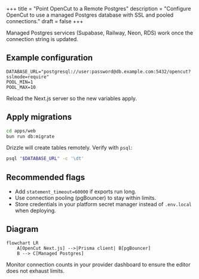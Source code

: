 +++
title = "Point OpenCut to a Remote Postgres"
description = "Configure OpenCut to use a managed Postgres database with SSL and pooled connections."
draft = false
+++

<script type="application/ld+json">
{
  "@context": "https://schema.org",
  "@type": "FAQPage",
  "mainEntity": [{
    "@type": "Question",
    "@id": "https://opencut.dev/faq/opencut-remote-postgres",
    "name": "How do I point OpenCut to a remote Postgres database?",
    "acceptedAnswer": {
      "@type": "Answer",
      "text": "Set DATABASE_URL in apps/web/.env.local to the remote URI with sslmode=require, restart bun dev, and run bun run db:migrate so Drizzle deploys the schema remotely."
    }
  }]
}
</script>

Managed Postgres services (Supabase, Railway, Neon, RDS) work once the connection string is updated.

## Example configuration

```env
DATABASE_URL="postgresql://user:password@db.example.com:5432/opencut?sslmode=require"
POOL_MIN=1
POOL_MAX=10
```

Reload the Next.js server so the new variables apply.

## Apply migrations

```bash
cd apps/web
bun run db:migrate
```

Drizzle will create tables remotely. Verify with `psql`:

```bash
psql "$DATABASE_URL" -c '\dt'
```

## Recommended flags
- Add `statement_timeout=60000` if exports run long.
- Use connection pooling (pgBouncer) to stay within limits.
- Store credentials in your platform secret manager instead of `.env.local` when deploying.

## Diagram

```mermaid
flowchart LR
    A[OpenCut Next.js] -->|Prisma client| B[pgBouncer]
    B --> C[Managed Postgres]
```

Monitor connection counts in your provider dashboard to ensure the editor does not exhaust limits.
